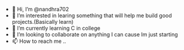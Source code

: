 - 👋 Hi, I’m @nandhra702
- 👀 I’m interested in learing something that will help me build good projects.(Basically learn) 
- 🌱 I’m currently learning C in college
- 💞️ I’m looking to collaborate on anything I can cause Im just starting
- 📫 How to reach me ..

<!---
nandhra702 is a ✨ special ✨ repository because its `README.md` (this file) appears on your GitHub profile.
You can click the Preview link to take a look at your changes.
--->
